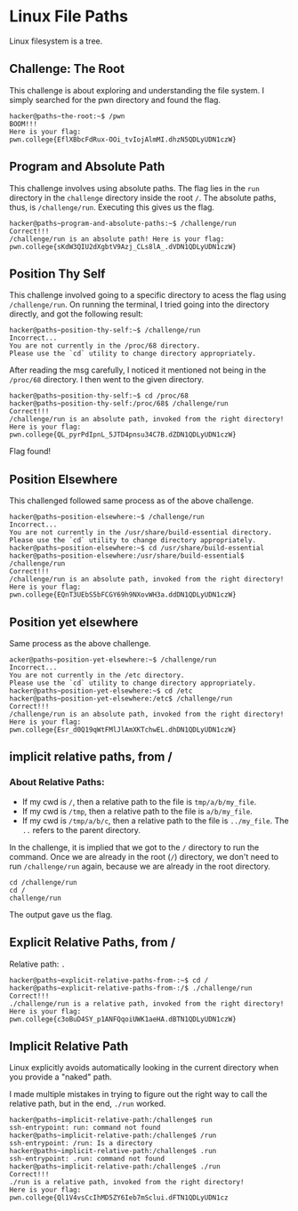 # Linux File Paths
Linux filesystem is a tree.

## Challenge: The Root
This challenge is about exploring and understanding the file system. 
I simply searched for the pwn directory and found the flag.
```
hacker@paths~the-root:~$ /pwn
BOOM!!!
Here is your flag:
pwn.college{EflXBbcFdRux-OOi_tvIojAlmMI.dhzN5QDLyUDN1czW}
```

## Program and Absolute Path
This challenge involves using absolute paths. The flag lies in the `run` directory in the `challenge` directory inside the root `/`.
The absolute paths, thus, is `/challenge/run`.
Executing this gives us the flag.
```
hacker@paths~program-and-absolute-paths:~$ /challenge/run
Correct!!!
/challenge/run is an absolute path! Here is your flag:
pwn.college{sKdW3QIU2dXgbtV9Azj_CLs8lA_.dVDN1QDLyUDN1czW}
```
## Position Thy Self
This challenge involved going to a specific directory to acess the flag using `/challenge/run`. 
On running the terminal, I tried going into the directory directly, and got the following result:
```
hacker@paths~position-thy-self:~$ /challenge/run
Incorrect...
You are not currently in the /proc/68 directory.
Please use the `cd` utility to change directory appropriately.
```
After reading the msg carefully, I noticed it mentioned not being in the `/proc/68` directory. I then went to the given directory.
```
hacker@paths~position-thy-self:~$ cd /proc/68
hacker@paths~position-thy-self:/proc/68$ /challenge/run
Correct!!!
/challenge/run is an absolute path, invoked from the right directory!
Here is your flag:
pwn.college{QL_pyrPdIpnL_5JTD4pnsu34C7B.dZDN1QDLyUDN1czW}

```
Flag found!

## Position Elsewhere
This challenged followed same process as of the above challenge.
```
hacker@paths~position-elsewhere:~$ /challenge/run
Incorrect...
You are not currently in the /usr/share/build-essential directory.
Please use the `cd` utility to change directory appropriately.
hacker@paths~position-elsewhere:~$ cd /usr/share/build-essential
hacker@paths~position-elsewhere:/usr/share/build-essential$ /challenge/run
Correct!!!
/challenge/run is an absolute path, invoked from the right directory!
Here is your flag:
pwn.college{EQnT3UEbS5bFCGY69h9NXovWH3a.ddDN1QDLyUDN1czW}
```

## Position yet elsewhere

Same process as the above challenge.

```
acker@paths~position-yet-elsewhere:~$ /challenge/run
Incorrect...
You are not currently in the /etc directory.
Please use the `cd` utility to change directory appropriately.
hacker@paths~position-yet-elsewhere:~$ cd /etc
hacker@paths~position-yet-elsewhere:/etc$ /challenge/run
Correct!!!
/challenge/run is an absolute path, invoked from the right directory!
Here is your flag:
pwn.college{Esr_d0Q19qWtFMlJlAmXKTchwEL.dhDN1QDLyUDN1czW}
```

## implicit relative paths, from /

### About Relative Paths:
* If my cwd is `/`, then a relative path to the file is `tmp/a/b/my_file`.
* If my cwd is `/tmp`, then a relative path to the file is `a/b/my_file`.
* If my cwd is `/tmp/a/b/c`, then a relative path to the file is `../my_file`. The `..` refers to the parent directory.

In the challenge, it is implied that we got to the `/` directory to run the command. Once we are already in the root (`/`) directory, we don't need to run `/challenge/run` again, because we are already in the root directory.

```
cd /challenge/run
cd /
challenge/run
```
The output gave us the flag.

## Explicit Relative Paths, from /

Relative path: `.`

```
hacker@paths~explicit-relative-paths-from-:~$ cd /
hacker@paths~explicit-relative-paths-from-:/$ ./challenge/run
Correct!!!
./challenge/run is a relative path, invoked from the right directory!
Here is your flag:
pwn.college{c3oBuD4SY_p1ANFQqoiUWK1aeHA.dBTN1QDLyUDN1czW}
```

## Implicit Relative Path
Linux explicitly avoids automatically looking in the current directory when you provide a "naked" path.

I made multiple mistakes in trying to figure out the right way to call the relative path, but in the end, `./run` worked.
```
hacker@paths~implicit-relative-path:/challenge$ run
ssh-entrypoint: run: command not found
hacker@paths~implicit-relative-path:/challenge$ /run
ssh-entrypoint: /run: Is a directory
hacker@paths~implicit-relative-path:/challenge$ .run
ssh-entrypoint: .run: command not found
hacker@paths~implicit-relative-path:/challenge$ ./run
Correct!!!
./run is a relative path, invoked from the right directory!
Here is your flag:
pwn.college{Ql1V4vsCcIhMD5ZY6Ieb7mSclui.dFTN1QDLyUDN1cz
```

